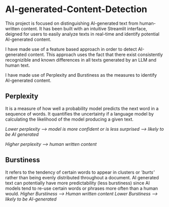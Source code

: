 # AI-generated-Content-Detection

This project is focused on distinguishing AI-generated text from human-written content. It has been built with an intuitive Streamlit interface, deigned for users to easily analyze texts in real-time and identify potential AI-generated content.

I have made use of a feature based approach in order to detect AI-generated content. This approach uses the fact that there exist consistently recognizible and known differences in all texts generated by an LLM and human text. 

I have made use of Perplexity and Burstiness as the measures to identify AI-generated content.

## Perplexity
It is a measure of how well a probability model predicts the next word in a sequence of words. It quantifies the uncertainty if a language model by calculating the likelihood of the model producing a given text.

*Lower perplexity --> model is more confident or is less surprised --> likely to be AI generated*

*Higher perplexity --> human written content*

## Burstiness
It refers to the tendency of certain words to appear in clusters or *'burts'* rather than being evenly distributed throughout a document. AI generated text can potentially have more predictability (less burstiness) since AI models tend to re-use certain words or phrases more often than a human would. 
*Higher Burstiness --> Human written content*
*Lower Burstiness --> likely to be AI-generated*
